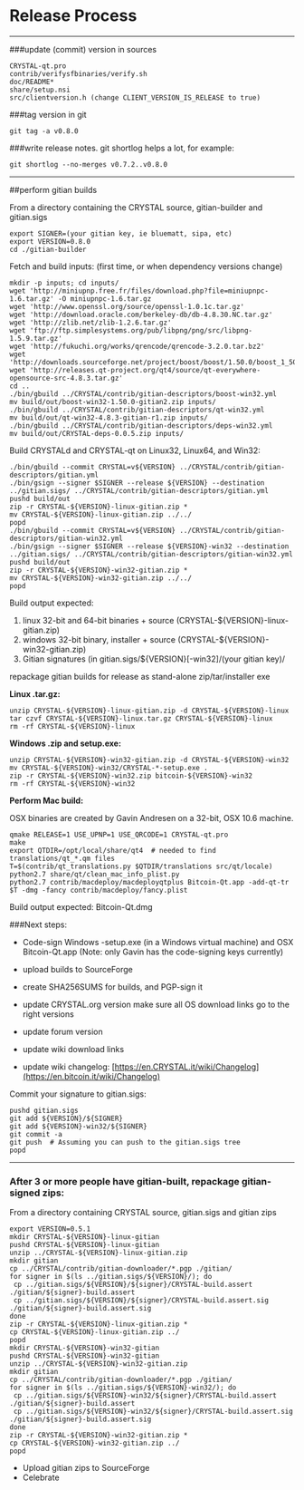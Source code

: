 Release Process
====================

* * *

###update (commit) version in sources


	CRYSTAL-qt.pro
	contrib/verifysfbinaries/verify.sh
	doc/README*
	share/setup.nsi
	src/clientversion.h (change CLIENT_VERSION_IS_RELEASE to true)

###tag version in git

	git tag -a v0.8.0

###write release notes. git shortlog helps a lot, for example:

	git shortlog --no-merges v0.7.2..v0.8.0

* * *

##perform gitian builds

 From a directory containing the CRYSTAL source, gitian-builder and gitian.sigs
  
	export SIGNER=(your gitian key, ie bluematt, sipa, etc)
	export VERSION=0.8.0
	cd ./gitian-builder

 Fetch and build inputs: (first time, or when dependency versions change)

	mkdir -p inputs; cd inputs/
	wget 'http://miniupnp.free.fr/files/download.php?file=miniupnpc-1.6.tar.gz' -O miniupnpc-1.6.tar.gz
	wget 'http://www.openssl.org/source/openssl-1.0.1c.tar.gz'
	wget 'http://download.oracle.com/berkeley-db/db-4.8.30.NC.tar.gz'
	wget 'http://zlib.net/zlib-1.2.6.tar.gz'
	wget 'ftp://ftp.simplesystems.org/pub/libpng/png/src/libpng-1.5.9.tar.gz'
	wget 'http://fukuchi.org/works/qrencode/qrencode-3.2.0.tar.bz2'
	wget 'http://downloads.sourceforge.net/project/boost/boost/1.50.0/boost_1_50_0.tar.bz2'
	wget 'http://releases.qt-project.org/qt4/source/qt-everywhere-opensource-src-4.8.3.tar.gz'
	cd ..
	./bin/gbuild ../CRYSTAL/contrib/gitian-descriptors/boost-win32.yml
	mv build/out/boost-win32-1.50.0-gitian2.zip inputs/
	./bin/gbuild ../CRYSTAL/contrib/gitian-descriptors/qt-win32.yml
	mv build/out/qt-win32-4.8.3-gitian-r1.zip inputs/
	./bin/gbuild ../CRYSTAL/contrib/gitian-descriptors/deps-win32.yml
	mv build/out/CRYSTAL-deps-0.0.5.zip inputs/

 Build CRYSTALd and CRYSTAL-qt on Linux32, Linux64, and Win32:
  
	./bin/gbuild --commit CRYSTAL=v${VERSION} ../CRYSTAL/contrib/gitian-descriptors/gitian.yml
	./bin/gsign --signer $SIGNER --release ${VERSION} --destination ../gitian.sigs/ ../CRYSTAL/contrib/gitian-descriptors/gitian.yml
	pushd build/out
	zip -r CRYSTAL-${VERSION}-linux-gitian.zip *
	mv CRYSTAL-${VERSION}-linux-gitian.zip ../../
	popd
	./bin/gbuild --commit CRYSTAL=v${VERSION} ../CRYSTAL/contrib/gitian-descriptors/gitian-win32.yml
	./bin/gsign --signer $SIGNER --release ${VERSION}-win32 --destination ../gitian.sigs/ ../CRYSTAL/contrib/gitian-descriptors/gitian-win32.yml
	pushd build/out
	zip -r CRYSTAL-${VERSION}-win32-gitian.zip *
	mv CRYSTAL-${VERSION}-win32-gitian.zip ../../
	popd

  Build output expected:

  1. linux 32-bit and 64-bit binaries + source (CRYSTAL-${VERSION}-linux-gitian.zip)
  2. windows 32-bit binary, installer + source (CRYSTAL-${VERSION}-win32-gitian.zip)
  3. Gitian signatures (in gitian.sigs/${VERSION}[-win32]/(your gitian key)/

repackage gitian builds for release as stand-alone zip/tar/installer exe

**Linux .tar.gz:**

	unzip CRYSTAL-${VERSION}-linux-gitian.zip -d CRYSTAL-${VERSION}-linux
	tar czvf CRYSTAL-${VERSION}-linux.tar.gz CRYSTAL-${VERSION}-linux
	rm -rf CRYSTAL-${VERSION}-linux

**Windows .zip and setup.exe:**

	unzip CRYSTAL-${VERSION}-win32-gitian.zip -d CRYSTAL-${VERSION}-win32
	mv CRYSTAL-${VERSION}-win32/CRYSTAL-*-setup.exe .
	zip -r CRYSTAL-${VERSION}-win32.zip bitcoin-${VERSION}-win32
	rm -rf CRYSTAL-${VERSION}-win32

**Perform Mac build:**

  OSX binaries are created by Gavin Andresen on a 32-bit, OSX 10.6 machine.

	qmake RELEASE=1 USE_UPNP=1 USE_QRCODE=1 CRYSTAL-qt.pro
	make
	export QTDIR=/opt/local/share/qt4  # needed to find translations/qt_*.qm files
	T=$(contrib/qt_translations.py $QTDIR/translations src/qt/locale)
	python2.7 share/qt/clean_mac_info_plist.py
	python2.7 contrib/macdeploy/macdeployqtplus Bitcoin-Qt.app -add-qt-tr $T -dmg -fancy contrib/macdeploy/fancy.plist

 Build output expected: Bitcoin-Qt.dmg

###Next steps:

* Code-sign Windows -setup.exe (in a Windows virtual machine) and
  OSX Bitcoin-Qt.app (Note: only Gavin has the code-signing keys currently)

* upload builds to SourceForge

* create SHA256SUMS for builds, and PGP-sign it

* update CRYSTAL.org version
  make sure all OS download links go to the right versions

* update forum version

* update wiki download links

* update wiki changelog: [https://en.CRYSTAL.it/wiki/Changelog](https://en.bitcoin.it/wiki/Changelog)

Commit your signature to gitian.sigs:

	pushd gitian.sigs
	git add ${VERSION}/${SIGNER}
	git add ${VERSION}-win32/${SIGNER}
	git commit -a
	git push  # Assuming you can push to the gitian.sigs tree
	popd

-------------------------------------------------------------------------

### After 3 or more people have gitian-built, repackage gitian-signed zips:

From a directory containing CRYSTAL source, gitian.sigs and gitian zips

	export VERSION=0.5.1
	mkdir CRYSTAL-${VERSION}-linux-gitian
	pushd CRYSTAL-${VERSION}-linux-gitian
	unzip ../CRYSTAL-${VERSION}-linux-gitian.zip
	mkdir gitian
	cp ../CRYSTAL/contrib/gitian-downloader/*.pgp ./gitian/
	for signer in $(ls ../gitian.sigs/${VERSION}/); do
	 cp ../gitian.sigs/${VERSION}/${signer}/CRYSTAL-build.assert ./gitian/${signer}-build.assert
	 cp ../gitian.sigs/${VERSION}/${signer}/CRYSTAL-build.assert.sig ./gitian/${signer}-build.assert.sig
	done
	zip -r CRYSTAL-${VERSION}-linux-gitian.zip *
	cp CRYSTAL-${VERSION}-linux-gitian.zip ../
	popd
	mkdir CRYSTAL-${VERSION}-win32-gitian
	pushd CRYSTAL-${VERSION}-win32-gitian
	unzip ../CRYSTAL-${VERSION}-win32-gitian.zip
	mkdir gitian
	cp ../CRYSTAL/contrib/gitian-downloader/*.pgp ./gitian/
	for signer in $(ls ../gitian.sigs/${VERSION}-win32/); do
	 cp ../gitian.sigs/${VERSION}-win32/${signer}/CRYSTAL-build.assert ./gitian/${signer}-build.assert
	 cp ../gitian.sigs/${VERSION}-win32/${signer}/CRYSTAL-build.assert.sig ./gitian/${signer}-build.assert.sig
	done
	zip -r CRYSTAL-${VERSION}-win32-gitian.zip *
	cp CRYSTAL-${VERSION}-win32-gitian.zip ../
	popd

- Upload gitian zips to SourceForge
- Celebrate 
